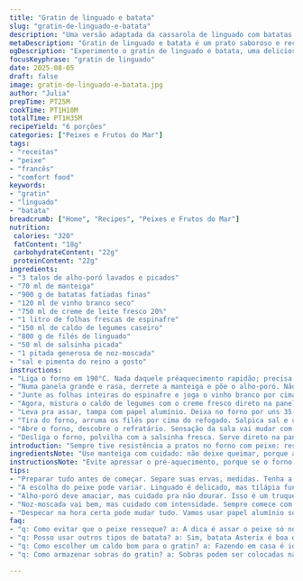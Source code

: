 ```yaml
---
title: "Gratin de linguado e batata"
slug: "gratin-de-linguado-e-batata"
description: "Uma versão adaptada da cassarola de linguado com batatas e vegetais frescos. Usa alho-poró e espinafre para um toque leve, creme fresco para a cremosidade, e vinho branco para abrir os aromas. Batatas fatiadas dão estrutura e conforto. Cozinha em duas etapas para evitar peixe ressecado, culminando em um prato dourado com cheiro suave de noz-moscada. Ideal para quem quer um peixe delicado com preparo caseiro que não complica, e aceita pequenas variações nas quantidades e ingredientes para encaixar na despensa e gosto pessoal."
metaDescription: "Gratin de linguado e batata é um prato saboroso e reconfortante que combina peixe e batatas em um cremoso e aromático gratin."
ogDescription: "Experimente o gratin de linguado e batata, uma deliciosa combinação de sabores que traz o conforto da culinária francesa adaptada a todos os paladares."
focusKeyphrase: "gratin de linguado"
date: 2025-08-05
draft: false
image: gratin-de-linguado-e-batata.jpg
author: "Julia"
prepTime: PT25M
cookTime: PT1H10M
totalTime: PT1H35M
recipeYield: "6 porções"
categories: ["Peixes e Frutos do Mar"]
tags:
- "receitas"
- "peixe"
- "francês"
- "comfort food"
keywords:
- "gratin"
- "linguado"
- "batata"
breadcrumb: ["Home", "Recipes", "Peixes e Frutos do Mar"]
nutrition: 
 calories: "320"
 fatContent: "18g"
 carbohydrateContent: "22g"
 proteinContent: "22g"
ingredients:
- "3 talos de alho-poró lavados e picados"
- "70 ml de manteiga"
- "900 g de batatas fatiadas finas"
- "120 ml de vinho branco seco"
- "750 ml de creme de leite fresco 20%"
- "1 litro de folhas frescas de espinafre"
- "150 ml de caldo de legumes caseiro"
- "800 g de filés de linguado"
- "50 ml de salsinha picada"
- "1 pitada generosa de noz-moscada"
- "sal e pimenta do reino a gosto"
instructions:
- "Liga o forno em 190°C. Nada daquele préaquecimento rapidão; precisa alvorar as temperaturas internamente antes de levar pro peixe."
- "Numa panela grande e rasa, derrete a manteiga e põe o alho-poró. Não deixa fritar ou amarronzar; quer só amaciar, ficar translúcido, uns 6 minutos, mexendo sempre. Se deixar escurecer, amarga e mata o sabor."
- "Junte as folhas inteiras do espinafre e joga o vinho branco por cima. Mexe ligeiro, espera o espinafre murchar (o som vai de farofa pra algo úmido e maleável). Evaporar todo o álcool é chave. Se quiser, reduz a chama aqui — fogo médio-baixo funciona bem."
- "Agora, mistura o caldo de legumes com o creme fresco direto na panela, adiciona as batatas fatiadas. Mexe pra combinar, toca sal, pimenta do reino moída na hora, e rala noz-moscada generosamente. Não passe da mão; noz-moscada é vingativa e pode dominar. Aqui é o abraço do prato — o molho vai penetrar as batatas."
- "Leva pra assar, tampa com papel alumínio. Deixa no forno por uns 35-40 minutos e usa aquele teste clássico: espeto ou garfo, infiltra na batata - deve entrar fácil, quase derretendo, mas não desmanchando."
- "Tira do forno, arruma os filés por cima do refogado. Salpica sal e uma pimentada leve. Respira o cheiro; peixe cru tem seu jeito, mas marinar no vapor e calor misto é mágico."
- "Abre o forno, descobre o refratário. Sensação da sala vai mudar com o aroma do peixe assado em creme. Deixa mais uns 15 minutos, até o peixe mostrar que está firme mas macio, começando a dourar nas bordas, sem ressecar."
- "Desliga o forno, polvilha com a salsinha fresca. Serve direto na panela pra manter a temperatura, garantindo o contraste de quente e cremoso, com aroma da erva fresca dominando. Essa parte visual bota sal na vontade de meter a colher."
introduction: "Sempre tive resistência a pratos no forno com peixe: ressecava, desmanchava, ou ficava sem sabor. Esse jeito de fazer o gratin juntou o que aprendi de melhor com legumes e peixe delicado. O segredo tá em respeitar o tempo das coisas — alho-poró que amacia sem queimar, espinafre que murcha no ponto e as batatas que ficam macias, mas ainda firmes o suficiente pra segurar os filés por cima. Cremoso com vinho, toque de noz-moscada que traz conforto. É um prato que parece complexo, mas foi ajustado pra evitar erro e ainda dá pra variar se faltar um ingrediente. Perfeito pra encontros tranquilos, em que o cheiro do forno já anima a mesa antes mesmo de sentar."
ingredientsNote: "Use manteiga com cuidado: não deixe queimar, porque amarga fácil. Pode substituir o espinafre por couve manteiga finamente picada, só que o sabor será mais robusto e textura diferente. Caldo de legumes é melhor feito em casa — o industrial costuma ser salgado demais, distorce o equilíbrio do prato. Batatas podem ser tipo Asterix, que seguram mais na textura, mas também rola usar Inglesa, só respeitando o ponto de cozimento. Vinagre branco pode entrar no lugar do vinho, mas perde a complexidade do sabor. Para substituir o linguado, pescada branca limpa, tilápia, ou robalo funcionam, ajustando o tempo de forno pra evitar que o peixe desmanche. Salsinha é indispensável, mas cebolinha verde ou tomilho fresco acrescentam personalidade diferente ao prato."
instructionsNote: "Evite apressar o pré-aquecimento, porque se o forno estiver frio na hora de levar o peixe, ele vai cozinhar de forma desigual. Cozinhar o alho-poró só até ficar translúcido evita amargor e mantém a doçura. Espinafre precisa murchar, mas não cozinhar demais para não sumir no prato. O truque do molho é combinar caldo, creme e temperos antes de levar ao forno — isso garante que as batatas cozinhem no sabor. A primeira assada com tampa ajuda as batatas cozinhar uniformemente no vapor. Colocar o peixe depois evita que resseque, e o forno aberto no final produz uma leve crosta no peixe. Sempre acompanhar o ponto da batata com garfo, nunca tempo exato, porque cada forno e corte são diferentes. Ao final, salpicar ervas frescas como salsinha garante frescor e aroma que equilibram a cremosidade."
tips:
- "Preparar tudo antes de começar. Separe suas ervas, medidas. Tenha a manteiga já derretida e o alho-poró picado. Isso é essencial pra não perder tempo. Além disso, temperatura alta do forno é fundamental na primeira parte. Não adianta apressar! Creme e caldo, dosar bem. Batatas precisam de espaço pra absorver o sabor. Não pode ser muito apertado no refratário."
- "A escolha do peixe pode variar. Linguado é delicado, mas tilápia funciona. Mas evitem usar peixes muito oleosos; eles não vão gratinar igual. Caldo caseiro faz a diferença. Caldo de legumes pronto muitas vezes vem salgado demais. Prefira fazer em casa, dá um leve toque especial. E se não tiver, qualquer caldo de peixe também pode entrar num aperto, mas ajuste o sal."
- "Alho-poró deve amaciar, mas cuidado pra não dourar. Isso é um truque que muitos não pegam. Muita gente acaba queimando e o prato amarga. O espinafre, não pode cozinhar demais. Tem que murchar, mas ficar vibrante, fresco. Se perder a cor, o prato perde muito. E as batatas precisam um tempo certo no forno, verifica sempre com garfo. Ir ajustando é necessário, cada forno tem seu jeito de agir."
- "Noz-moscada vai bem, mas cuidado com intensidade. Sempre comece com um pouco. Ela pode dominar rapidamente o prato. E na hora de servir, não esqueça das ervas. Elas fazem um contraste bonito: um frescor que corta a cremosidade. Servir na panela mantém tudo quente e é visualmente atrativo. O aroma de ervas frescas que se espalha pelo ambiente é irresistível."
- "Despecar na hora certa pode mudar tudo. Vamos usar papel alumínio só no começo. Isso ajuda a cozinha a vaporizar batatas e peixes juntos. Depois tira no final, pra dourar o peixe. O aroma vai invadir. Pode ser tentador abrir o forno antes. Mas segure a mão! Isso evita que o calor escape. Tire a temperatura do forno com cuidado, sempre de olho nas batatas."
faq:
- "q: Como evitar que o peixe resseque? a: A dica é assar o peixe só no final. Coloque depois das batatas já macias. Assim cozinha no caldo e não desmancha."
- "q: Posso usar outros tipos de batata? a: Sim, batata Asterix é boa demais. Pode ser que use a Inglesa, só precisa ficar de olho no tempo de cozimento."
- "q: Como escolher um caldo bom para o gratin? a: Fazendo em casa é ideal, mas se precisar de prático, caldo de legumes do mercado serve. Só não deixa salgado."
- "q: Como armazenar sobras do gratin? a: Sobras podem ser colocadas na geladeira. Também dá pra congelar, mas atenção: textura muda. Melhor usar fresco."

---
```

